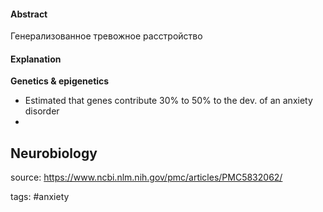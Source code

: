 #### Abstract

Генерализованное тревожное расстройство

#### Explanation

**Genetics & epigenetics**
- Estimated that genes contribute 30% to 50% to the dev. of an anxiety disorder
- 

**Neurobiology**
- 

source: https://www.ncbi.nlm.nih.gov/pmc/articles/PMC5832062/

tags: #anxiety